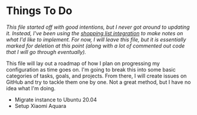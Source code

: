 # Things To Do

_This file started off with good intentions, but I never got around to updating it. Instead, I've been using the [shopping list integration](https://www.home-assistant.io/integrations/shopping_list/) to make notes on what I'd like to implement. For now, I will leave this file, but it is essentially marked for deletion at this point (along with a lot of commented out code that I will go through eventually)._

This file will lay out a roadmap of how I plan on progressing my configuration
as time goes on. I'm going to break this into some basic categories of tasks,
goals, and projects. From there, I will create issues on GitHub and try to
tackle them one by one. Not a great method, but I have no idea what I'm doing.

- Migrate instance to Ubuntu 20.04
- Setup Xiaomi Aquara

